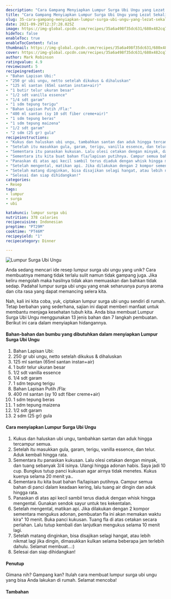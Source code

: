 ```yaml
---
description: "Cara Gampang Menyiapkan Lumpur Surga Ubi Ungu yang Lezat Sekali"
title: "Cara Gampang Menyiapkan Lumpur Surga Ubi Ungu yang Lezat Sekali"
slug: 35-cara-gampang-menyiapkan-lumpur-surga-ubi-ungu-yang-lezat-sekali
date: 2021-09-29T12:37:28.025Z
image: https://img-global.cpcdn.com/recipes/35a6a498f35dc631/680x482cq70/lumpur-surga-ubi-ungu-foto-resep-utama.jpg
hideToc: false
enableToc: true
enableTocContent: false
thumbnail: https://img-global.cpcdn.com/recipes/35a6a498f35dc631/680x482cq70/lumpur-surga-ubi-ungu-foto-resep-utama.jpg
cover: https://img-global.cpcdn.com/recipes/35a6a498f35dc631/680x482cq70/lumpur-surga-ubi-ungu-foto-resep-utama.jpg
author: Mark Robinson
ratingvalue: 4.9
reviewcount: 5
recipeingredient:
- "Bahan Lapisan Ubi:"
- "250 gr ubi ungu, netto setelah dikukus & dihaluskan"
- "125 ml santan (65ml santan instan+air)"
- "1 butir telur ukuran besar"
- "1/2 sdt vanilla essence"
- "1/4 sdt garam"
- "1 sdm tepung terigu"
- "Bahan Lapisan Putih /Fla:"
- "400 ml santan (sy 10 sdt fiber creme+air)"
- "1 sdm tepung beras"
- "1 sdm tepung maizena"
- "1/2 sdt garam"
- "2 sdm (25 gr) gula"
recipeinstructions:
- "Kukus dan haluskan ubi ungu, tambahkan santan dan aduk hingga tercampur semua."
- "Setelah itu masukkan gula, garam, terigu, vanilla essence, dan telur. Aduk kembali hingga rata."
- "Sementara itu panaskan kukusan. Lalu olesi cetakan dengan minyak, dan tuang sebanyak 3/4 isinya. Ulangi hingga adonan habis. Saya jadi 10 cup. Bungkus tutup panci kukusan agar airnya tidak menetes. Kukus kuenya selama 20 menit ya.."
- "Sementara itu kita buat bahan fla/lapisan putihnya. Campur semua bahan di panci dalam keadaan kering, lalu tuang air dingin dan aduk hingga rata."
- "Panaskan di atas api kecil sambil terus diaduk dengan whisk hingga mengental. Gunakan sendok sayur untuk tes kekentalan."
- "Setelah mengental, matikan api. Jika dilakukan dengan 2 kompor sementara mengukus adonan, pembuatan fla ini akan memakan waktu kira\" 10 menit. Buka panci kukusan. Tuang fla di atas cetakan secara perlahan. Lalu tutup kembali dan lanjutkan mengukus selama 10 menit lagi."
- "Setelah matang dinginkan, bisa disajikan selagi hangat, atau lebih nikmat lagi jika dingin, dimasukkan kulkan selama beberapa jam terlebih dahulu. Selamat membuat...:)"
- "Selesai dan siap dihidangkan!"
categories:
- Resep
tags:
- lumpur
- surga
- ubi

katakunci: lumpur surga ubi 
nutrition: 378 calories
recipecuisine: Indonesian
preptime: "PT29M"
cooktime: "PT46M"
recipeyield: "1"
recipecategory: Dinner

---
```



![Lumpur Surga Ubi Ungu](https://img-global.cpcdn.com/recipes/35a6a498f35dc631/680x482cq70/lumpur-surga-ubi-ungu-foto-resep-utama.jpg)

Anda sedang mencari ide resep lumpur surga ubi ungu yang unik? Cara membuatnya memang tidak terlalu sulit namun tidak gampang juga. Jika keliru mengolah maka hasilnya tidak akan memuaskan dan bahkan tidak sedap. Padahal lumpur surga ubi ungu yang enak seharusnya punya aroma dan cita rasa yang dapat memancing selera kita.




Nah, kali ini kita coba, yuk, ciptakan lumpur surga ubi ungu sendiri di rumah. Tetap berbahan yang sederhana, sajian ini dapat memberi manfaat untuk membantu menjaga kesehatan tubuh kita. Anda bisa membuat Lumpur Surga Ubi Ungu menggunakan 13 jenis bahan dan 7 langkah pembuatan. Berikut ini cara dalam menyiapkan hidangannya.

<!--inarticleads1-->

#### Bahan-bahan dan bumbu yang dibutuhkan dalam menyiapkan Lumpur Surga Ubi Ungu

1. Bahan Lapisan Ubi:
1. 250 gr ubi ungu, netto setelah dikukus & dihaluskan
1. 125 ml santan (65ml santan instan+air)
1. 1 butir telur ukuran besar
1. 1/2 sdt vanilla essence
1. 1/4 sdt garam
1. 1 sdm tepung terigu
1. Bahan Lapisan Putih /Fla:
1. 400 ml santan (sy 10 sdt fiber creme+air)
1. 1 sdm tepung beras
1. 1 sdm tepung maizena
1. 1/2 sdt garam
1. 2 sdm (25 gr) gula

<!--inarticleads2-->

#### Cara menyiapkan Lumpur Surga Ubi Ungu

1. Kukus dan haluskan ubi ungu, tambahkan santan dan aduk hingga tercampur semua.
1. Setelah itu masukkan gula, garam, terigu, vanilla essence, dan telur. Aduk kembali hingga rata.
1. Sementara itu panaskan kukusan. Lalu olesi cetakan dengan minyak, dan tuang sebanyak 3/4 isinya. Ulangi hingga adonan habis. Saya jadi 10 cup. Bungkus tutup panci kukusan agar airnya tidak menetes. Kukus kuenya selama 20 menit ya..
1. Sementara itu kita buat bahan fla/lapisan putihnya. Campur semua bahan di panci dalam keadaan kering, lalu tuang air dingin dan aduk hingga rata.
1. Panaskan di atas api kecil sambil terus diaduk dengan whisk hingga mengental. Gunakan sendok sayur untuk tes kekentalan.
1. Setelah mengental, matikan api. Jika dilakukan dengan 2 kompor sementara mengukus adonan, pembuatan fla ini akan memakan waktu kira\" 10 menit. Buka panci kukusan. Tuang fla di atas cetakan secara perlahan. Lalu tutup kembali dan lanjutkan mengukus selama 10 menit lagi.
1. Setelah matang dinginkan, bisa disajikan selagi hangat, atau lebih nikmat lagi jika dingin, dimasukkan kulkan selama beberapa jam terlebih dahulu. Selamat membuat...:)
1. Selesai dan siap dihidangkan!

#### Penutup

Gimana nih? Gampang kan? Itulah cara membuat lumpur surga ubi ungu yang bisa Anda lakukan di rumah. Selamat mencoba!

#### Tambahan



